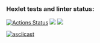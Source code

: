 ### Hexlet tests and linter status:
[![Actions Status](https://github.com/mychachos/frontend-project-46/workflows/hexlet-check/badge.svg)](https://github.com/mychachos/frontend-project-46/actions)
<a href="https://codeclimate.com/github/mychachos/frontend-project-46/maintainability"><img src="https://api.codeclimate.com/v1/badges/5a122038e6dbbc2e5c2f/maintainability" /></a>
<a href="https://codeclimate.com/github/mychachos/frontend-project-46/test_coverage"><img src="https://api.codeclimate.com/v1/badges/5a122038e6dbbc2e5c2f/test_coverage" /></a>

[![asciicast](https://asciinema.org/a/594454.svg)](https://asciinema.org/a/594454)
